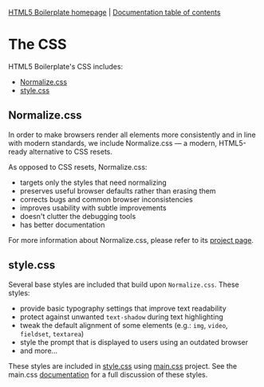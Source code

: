 [HTML5 Boilerplate homepage](https://html5boilerplate.com/) | [Documentation
table of contents](TOC.md)

# The CSS

HTML5 Boilerplate's CSS includes:

- [Normalize.css](#normalizecss)
- [style.css](#stylecss)

## Normalize.css

In order to make browsers render all elements more consistently and in line with
modern standards, we include Normalize.css — a modern, HTML5-ready alternative
to CSS resets.

As opposed to CSS resets, Normalize.css:

- targets only the styles that need normalizing
- preserves useful browser defaults rather than erasing them
- corrects bugs and common browser inconsistencies
- improves usability with subtle improvements
- doesn't clutter the debugging tools
- has better documentation

For more information about Normalize.css, please refer to its [project
page](https://necolas.github.io/normalize.css/).

## style.css

Several base styles are included that build upon `Normalize.css`. These styles:

- provide basic typography settings that improve text readability
- protect against unwanted `text-shadow` during text highlighting
- tweak the default alignment of some elements (e.g.: `img`, `video`,
  `fieldset`, `textarea`)
- style the prompt that is displayed to users using an outdated browser
- and more...

These styles are included in
[style.css](https://github.com/h5bp/html5-boilerplate/blob/main/dist/css/style.css)
using [main.css](https://github.com/h5bp/main.css) project.
See the main.css [documentation](https://github.com/h5bp/main.css/blob/main/README.md#features)
for a full discussion of these styles.

